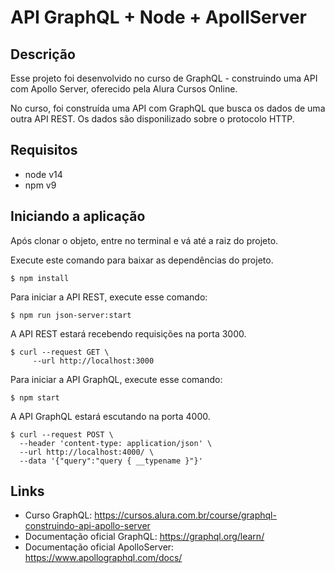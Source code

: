 # API GraphQL +  Node + ApollServer

## Descrição
Esse projeto foi desenvolvido no curso de GraphQL - construindo uma API com Apollo Server, oferecido pela Alura Cursos Online.

No curso, foi construída uma API com GraphQL que busca os dados de uma outra API REST.
Os dados são disponilizado sobre o protocolo HTTP.

## Requisitos
- node v14
- npm  v9

## Iniciando a aplicação
Após clonar o objeto, entre no terminal e vá até a raiz do projeto.

Execute este comando para baixar as dependências do projeto.
```shell
$ npm install
```

Para iniciar a API REST, execute esse comando:
```shell
$ npm run json-server:start
```
A API REST estará recebendo requisições na porta 3000.
```shell
$ curl --request GET \
     --url http://localhost:3000
```

Para iniciar a API GraphQL, execute esse comando:
```shell
$ npm start
```
A API GraphQL estará escutando na porta 4000.
```shell
$ curl --request POST \
  --header 'content-type: application/json' \
  --url http://localhost:4000/ \
  --data '{"query":"query { __typename }"}'
```

## Links
- Curso GraphQL: https://cursos.alura.com.br/course/graphql-construindo-api-apollo-server
- Documentação oficial GraphQL: https://graphql.org/learn/
- Documentação oficial ApolloServer: https://www.apollographql.com/docs/